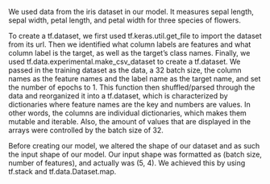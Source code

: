 We used data from the iris dataset in our model. It measures sepal length, sepal width, petal length, and petal width for three species of flowers.

To create a tf.dataset, we first used tf.keras.util.get_file to import the dataset from its url. Then we identified what column labels are features and what column label is the target, as well as the target’s class names. Finally, we used tf.data.experimental.make_csv_dataset to create a tf.dataset. 
We passed in the training dataset as the data, a 32 batch size, the column names as the feature names and the label name as the target name, and set the number of epochs to 1. 
This function then shuffled/parsed through the data and reorganized it into a tf.dataset, which is characterized by dictionaries where feature names are the key and numbers are values. In other words, the columns are individual dictionaries, which makes them mutable and iterable. Also, the amount of values that are displayed in the arrays were controlled by the batch size of 32.

Before creating our model, we altered the shape of our dataset and as such the input shape of our model. Our input shape was formatted as (batch size, number of features), and actually was (5, 4). We achieved this by using tf.stack and tf.data.Dataset.map.

